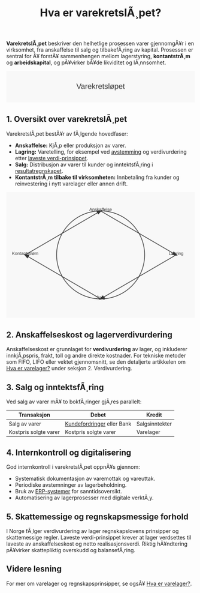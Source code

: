 ﻿---
title: "Hva er varekretslÃ¸pet?"
meta_title: "Hva er varekretslÃ¸pet?"
meta_description: '**VarekretslÃ¸pet** beskriver den helhetlige prosessen varer gjennomgÃ¥r i en virksomhet, fra anskaffelse til salg og tilbakefÃ¸ring av kapital. Prosessen er se...'
slug: varekretslopet
type: blog
layout: pages/single
---

**VarekretslÃ¸pet** beskriver den helhetlige prosessen varer gjennomgÃ¥r i en virksomhet, fra anskaffelse til salg og tilbakefÃ¸ring av kapital. Prosessen er sentral for Ã¥ forstÃ¥ sammenhengen mellom lagerstyring, **kontantstrÃ¸m** og **arbeidskapital**, og pÃ¥virker bÃ¥de likviditet og lÃ¸nnsomhet.

![VarekretslÃ¸pet](varekretslopet-image.svg)

## 1. Oversikt over varekretslÃ¸pet

VarekretslÃ¸pet bestÃ¥r av fÃ¸lgende hovedfaser:

* **Anskaffelse:** KjÃ¸p eller produksjon av varer.
* **Lagring:** Varetelling, for eksempel ved [avstemming](/blogs/regnskap/hva-er-avstemming "Hva er Avstemming?") og verdivurdering etter [laveste verdi-prinsippet](/blogs/regnskap/hva-er-balansebasert-verdivurdering "Hva er Balansebasert Verdivurdering?").
* **Salg:** Distribusjon av varer til kunder og inntektsfÃ¸ring i [resultatregnskapet](/blogs/regnskap/resultatregnskap "Hva er Resultatregnskap?").
* **KontantstrÃ¸m tilbake til virksomheten:** Innbetaling fra kunder og reinvestering i nytt varelager eller annen drift.

![VarekretslÃ¸pet Diagram](varekretslopet-diagram.svg)

## 2. Anskaffelseskost og lagerverdivurdering

Anskaffelseskost er grunnlaget for **verdivurdering** av lager, og inkluderer innkjÃ¸pspris, frakt, toll og andre direkte kostnader. For tekniske metoder som FIFO, LIFO eller vektet gjennomsnitt, se den detaljerte artikkelen om [Hva er varelager?](/blogs/regnskap/hva-er-varelager "Hva er Varelager? Komplett Guide til Lagerstyring og RegnskapsfÃ¸ring") under seksjon 2. Verdivurdering.

## 3. Salg og inntektsfÃ¸ring

Ved salg av varer mÃ¥ to bokfÃ¸ringer gjÃ¸res parallelt:

| Transaksjon              | Debet                        | Kredit                       |
|--------------------------|------------------------------|------------------------------|
| Salg av varer            | [Kundefordringer](/blogs/regnskap/hva-er-fakturering "Hva er Fakturering?") eller Bank | Salgsinntekter |
| Kostpris solgte varer    | Kostpris solgte varer        | Varelager                    |

## 4. Internkontroll og digitalisering

God internkontroll i varekretslÃ¸pet oppnÃ¥s gjennom:

* Systematisk dokumentasjon av varemottak og vareuttak.
* Periodiske avstemninger av lagerbeholdning.
* Bruk av [ERP-systemer](/blogs/regnskap/hva-er-erp-system "Hva er ERP-system?") for sanntidsoversikt.
* Automatisering av lagerprosesser med digitale verktÃ¸y.

## 5. Skattemessige og regnskapsmessige forhold

I Norge fÃ¸lger verdivurdering av lager regnskapslovens prinsipper og skattemessige regler. Laveste verdi-prinsippet krever at lager verdsettes til laveste av anskaffelseskost og netto realisasjonsverdi. Riktig hÃ¥ndtering pÃ¥virker skattepliktig overskudd og balansefÃ¸ring.

## Videre lesning

For mer om varelager og regnskapsprinsipper, se ogsÃ¥ [Hva er varelager?](/blogs/regnskap/hva-er-varelager "Hva er Varelager? Komplett Guide til Lagerstyring og RegnskapsfÃ¸ring").





